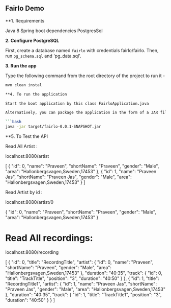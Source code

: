 ## Fairlo Demo

**1. Requirements

Java 8
Spring boot dependencies
PostgresSql

**2. Configure PostgreSQL**

First, create a database named `fairlo` with credentials fairlo/fairlo. Then, run `pg_schema.sql` and 'pg_data.sql'.

**3. Run the app**

Type the following command from the root directory of the project to run it -

```bash / cmd
mvn clean instal

**4. To run the application

Start the boot application by this class FairloApplication.java

Alternatively, you can package the application in the form of a JAR file and then run it like so -

```bash
java -jar target/fairlo-0.0.1-SNAPSHOT.jar
```

**5. To Test the API

Read All Artist :

localhost:8080/artist

[
    {
        "id": 0,
        "name": "Praveen",
        "shortName": "Praveen",
        "gender": "Male",
        "area": "Hallonbergsvagen,Sweden,17453"
    },
    {
        "id": 1,
        "name": "Praveen Jas",
        "shortName": "Praveen Jas",
        "gender": "Male",
        "area": "Hallonbergsvagen,Sweden,17453"
    }
]


Read Artist by id :

localhost:8080/artist/0

{
    "id": 0,
    "name": "Praveen",
    "shortName": "Praveen",
    "gender": "Male",
    "area": "Hallonbergsvagen,Sweden,17453"
}


Read All recordings:
===================

localhost:8080/recording

[
    {
        "id": 0,
        "title": "RecordngTitle",
        "artist": {
            "id": 0,
            "name": "Praveen",
            "shortName": "Praveen",
            "gender": "Male",
            "area": "Hallonbergsvagen,Sweden,17453"
        },
        "duration": "40:35",
        "track": {
            "id": 0,
            "title": "TrackTitle",
            "position": "3",
            "duration": "40:50"
        }
    },
    {
        "id": 1,
        "title": "RecordngTitle1",
        "artist": {
            "id": 1,
            "name": "Praveen Jas",
            "shortName": "Praveen Jas",
            "gender": "Male",
            "area": "Hallonbergsvagen,Sweden,17453"
        },
        "duration": "40:35",
        "track": {
            "id": 1,
            "title": "TrackTitle1",
            "position": "3",
            "duration": "40:50"
        }
    }
]
